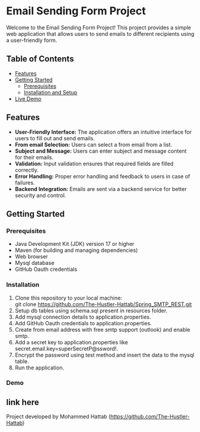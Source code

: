 # Email Sending Form Project

Welcome to the Email Sending Form Project! This project provides a simple web application that allows users to send emails to different recipients using a user-friendly form.

## Table of Contents

- [Features](#features)
- [Getting Started](#getting-started)
    - [Prerequisites](#prerequisites)
    - [Installation and Setup](#installation)
- [Live Demo](#demo)


## Features

- **User-Friendly Interface:** The application offers an intuitive interface for users to fill out and send emails.
- **From email Selection:** Users can select a from email from a list.
- **Subject and Message:** Users can enter subject and message content for their emails.
- **Validation:** Input validation ensures that required fields are filled correctly.
- **Error Handling:** Proper error handling and feedback to users in case of failures.
- **Backend Integration:** Emails are sent via a backend service for better security and control.

## Getting Started

### Prerequisites

- Java Development Kit (JDK) version 17 or higher
- Maven (for building and managing dependencies)
- Web browser
- Mysql database
- GitHub Oauth credentials

### Installation

1. Clone this repository to your local machine:   
git clone https://github.com/The-Hustler-Hattab/Spring_SMTP_REST.git
2. Setup db tables using schema.sql present in resources folder.
3. Add mysql connection details to application.properties.
4. Add GitHub Oauth credentials to application.properties.
5. Create from email address with free smtp support (outlook) and enable smtp.
6. Add a secret key to application.properties like secret.email.key=superSecretP@ssword!.
7. Encrypt the password using test method and insert the data to the mysql table.
8. Run the application.



### Demo 

link here
---
Project developed by Mohammed Hattab (https://github.com/The-Hustler-Hattab)